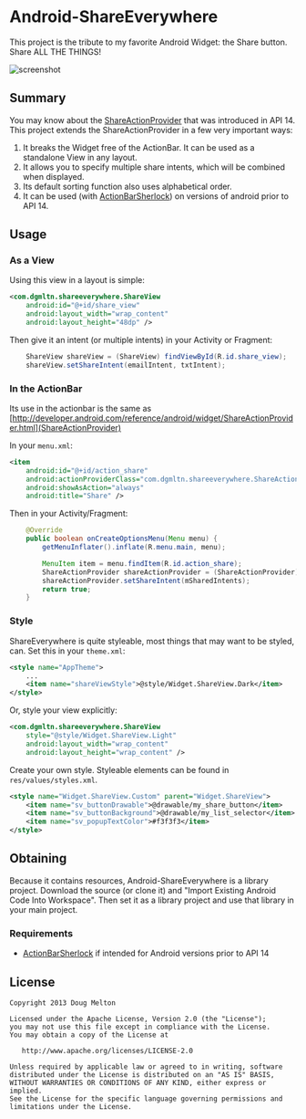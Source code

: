 Android-ShareEverywhere
=======================

This project is the tribute to my favorite Android Widget: the Share button. Share ALL THE THINGS!

![screenshot](https://raw.github.com/dgmltn/Android-ShareEverywhere/master/art/screenshot.png)

## Summary

You may know about the [ShareActionProvider](http://developer.android.com/reference/android/widget/ShareActionProvider.html) that was introduced in API 14. This project extends the ShareActionProvider in a few very important ways:

 1. It breaks the Widget free of the ActionBar. It can be used as a standalone View in any layout.
 2. It allows you to specify multiple share intents, which will be combined when displayed.
 3. Its default sorting function also uses alphabetical order.
 4. It can be used (with [ActionBarSherlock](http://actionbarsherlock.com/)) on versions of android prior to API 14.


## Usage

### As a View

Using this view in a layout is simple:

```xml
<com.dgmltn.shareeverywhere.ShareView
    android:id="@+id/share_view"
    android:layout_width="wrap_content"
    android:layout_height="48dp" />
```

Then give it an intent (or multiple intents) in your Activity or Fragment:

```java
    ShareView shareView = (ShareView) findViewById(R.id.share_view);
    shareView.setShareIntent(emailIntent, txtIntent);
```

### In the ActionBar

Its use in the actionbar is the same as [http://developer.android.com/reference/android/widget/ShareActionProvider.html](ShareActionProvider) 

In your `menu.xml`:

```xml
<item
    android:id="@+id/action_share"
    android:actionProviderClass="com.dgmltn.shareeverywhere.ShareActionProvider"
    android:showAsAction="always"
    android:title="Share" />
```

Then in your Activity/Fragment:

```java
    @Override
    public boolean onCreateOptionsMenu(Menu menu) {
        getMenuInflater().inflate(R.menu.main, menu);

        MenuItem item = menu.findItem(R.id.action_share);
        ShareActionProvider shareActionProvider = (ShareActionProvider) item.getActionProvider();
        shareActionProvider.setShareIntent(mSharedIntents);
        return true;
    }
```

### Style

ShareEverywhere is quite styleable, most things that may want to be styled, can. Set this in your `theme.xml`:

```xml
<style name="AppTheme">
    ...
    <item name="shareViewStyle">@style/Widget.ShareView.Dark</item>
</style>
```

Or, style your view explicitly:

```xml
<com.dgmltn.shareeverywhere.ShareView
    style="@style/Widget.ShareView.Light"
    android:layout_width="wrap_content"
    android:layout_height="wrap_content" />
```

Create your own style. Styleable elements can be found in `res/values/styles.xml`.

```xml
<style name="Widget.ShareView.Custom" parent="Widget.ShareView">
    <item name="sv_buttonDrawable">@drawable/my_share_button</item>
    <item name="sv_buttonBackground">@drawable/my_list_selector</item>
    <item name="sv_popupTextColor">#f3f3f3</item>
</style>
```



## Obtaining

Because it contains resources, Android-ShareEverywhere is a library project. Download the source (or clone it) and "Import Existing Android Code Into Workspace". Then set it as a library project and use that library in your main project.

### Requirements

 * [ActionBarSherlock](http://actionbarsherlock.com/) if intended for Android versions prior to API 14
 
## License

    Copyright 2013 Doug Melton

    Licensed under the Apache License, Version 2.0 (the "License");
    you may not use this file except in compliance with the License.
    You may obtain a copy of the License at

       http://www.apache.org/licenses/LICENSE-2.0

    Unless required by applicable law or agreed to in writing, software
    distributed under the License is distributed on an "AS IS" BASIS,
    WITHOUT WARRANTIES OR CONDITIONS OF ANY KIND, either express or implied.
    See the License for the specific language governing permissions and
    limitations under the License.

